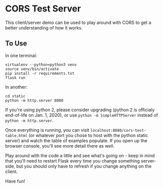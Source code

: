 # CORS Test Server

This client/server demo can be used to play around with CORS to get a better understanding of how it works.

## To Use

In one terminal:

```
virtualenv --python=python3 venv
source venv/bin/activate
pip install -r requirements.txt
flask run
```

In another:
```
cd static
python -m http.server 8080
```

If you're using python 2, please consider upgrading (python 2 is officialy end-of-life on Jan. 1, 2020), or use `python -m SimpleHTTPServer` instead of `python -m http.server`.

Once everything is running, you can visit `localhost:8080/cors-test-table.html` (or whatever port you chose to host with the python static server) and watch the table of examples populate. If you open up the browser console, you'll see more detail there as well.

Play around with the code a little and see what's going on - keep in mind that you'll need to restart Flask every time you change something server-side, but you should only have to refresh if you change anything on the client.

Have fun!
